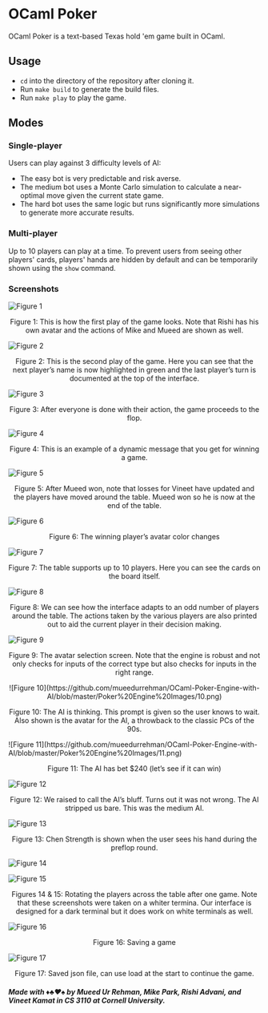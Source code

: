 # OCaml Poker

OCaml Poker is a text-based Texas hold 'em game built in OCaml.

## Usage

* `cd` into the directory of the repository after cloning it.
* Run `make build` to generate the build files.
* Run `make play` to play the game.

## Modes

### Single-player

Users can play against 3 difficulty levels of AI:
* The easy bot is very predictable and risk averse.
* The medium bot uses a Monte Carlo simulation to calculate a near-optimal move given the current state game.
* The hard bot uses the same logic but runs significantly more simulations to generate more accurate results.

### Multi-player

Up to 10 players can play at a time. To prevent users from seeing other players' cards, players' hands are hidden by default and can be temporarily shown using the `show` command.

### Screenshots ###


![Figure 1](https://github.com/mueedurrehman/OCaml-Poker-Engine-with-AI/blob/master/Poker%20Engine%20Images/1.png)
<p align="center">Figure 1: This is how the first play of the game looks. Note that Rishi has his own avatar and the actions of Mike and Mueed are shown as well.</p>

![Figure 2](https://github.com/mueedurrehman/OCaml-Poker-Engine-with-AI/blob/master/Poker%20Engine%20Images/2.png)
<p align="center">Figure 2: This is the second play of the game. Here you can see that the next player’s name is now highlighted in green and the last player’s turn is documented at the top of the interface.</p>

![Figure 3](https://github.com/mueedurrehman/OCaml-Poker-Engine-with-AI/blob/master/Poker%20Engine%20Images/3.png)
<p align="center">Figure 3: After everyone is done with their action, the game proceeds to the flop.</p>

![Figure 4](https://github.com/mueedurrehman/OCaml-Poker-Engine-with-AI/blob/master/Poker%20Engine%20Images/4.png)
<p align="center">Figure 4: This is an example of a dynamic message that you get for winning a game.</p>

![Figure 5](https://github.com/mueedurrehman/OCaml-Poker-Engine-with-AI/blob/master/Poker%20Engine%20Images/5.png)
<p align="center">Figure 5: After Mueed won, note that losses for Vineet have updated and the players have moved around the table. Mueed won so he is now at the end of the table.</p>

![Figure 6](https://github.com/mueedurrehman/OCaml-Poker-Engine-with-AI/blob/master/Poker%20Engine%20Images/6.png)
<p align="center">Figure 6: The winning player’s avatar color changes</p>

![Figure 7](https://github.com/mueedurrehman/OCaml-Poker-Engine-with-AI/blob/master/Poker%20Engine%20Images/7.png)
<p align="center">Figure 7: The table supports up to 10 players. Here you can see the cards on the board itself.</p>

![Figure 8](https://github.com/mueedurrehman/OCaml-Poker-Engine-with-AI/blob/master/Poker%20Engine%20Images/8.png)
<p align="center">Figure 8: We can see how the interface adapts to an odd number of players around the table. The actions taken by the various players are also printed out to aid the current player in their decision making.</p>

![Figure 9](https://github.com/mueedurrehman/OCaml-Poker-Engine-with-AI/blob/master/Poker%20Engine%20Images/9.png)
<p align="center">Figure 9: The avatar selection screen. Note that the engine is robust and not only checks for inputs of the correct type but also checks for inputs in the right range.</p>

<div style = "text-align:center">
![Figure 10](https://github.com/mueedurrehman/OCaml-Poker-Engine-with-AI/blob/master/Poker%20Engine%20Images/10.png)
<p align="center">Figure 10: The AI is thinking. This prompt is given so the user knows to wait. Also shown is the avatar for the AI, a throwback to the classic PCs of the 90s.</p>
</div>
![Figure 11](https://github.com/mueedurrehman/OCaml-Poker-Engine-with-AI/blob/master/Poker%20Engine%20Images/11.png)
<p align="center">Figure 11: The AI has bet $240 (let’s see if it can win)</p>

![Figure 12](https://github.com/mueedurrehman/OCaml-Poker-Engine-with-AI/blob/master/Poker%20Engine%20Images/12.png)
<p align="center">Figure 12: We raised to call the AI’s bluff. Turns out it was not wrong. The AI stripped us bare. This was the medium AI.</p>

![Figure 13](https://github.com/mueedurrehman/OCaml-Poker-Engine-with-AI/blob/master/Poker%20Engine%20Images/13.png)
<p align="center">Figure 13: Chen Strength is shown when the user sees his hand during the preflop round.</p>

![Figure 14](https://github.com/mueedurrehman/OCaml-Poker-Engine-with-AI/blob/master/Poker%20Engine%20Images/14.png)

![Figure 15](https://github.com/mueedurrehman/OCaml-Poker-Engine-with-AI/blob/master/Poker%20Engine%20Images/15.png)
<p align="center">Figures 14 & 15: Rotating the players across the table after one game. Note that these screenshots were taken on a whiter termina. Our interface is designed for a dark terminal but it does work on white terminals as well.</p>

![Figure 16](https://github.com/mueedurrehman/OCaml-Poker-Engine-with-AI/blob/master/Poker%20Engine%20Images/16.png)
<p align="center">Figure 16: Saving a game</p>

![Figure 17](https://github.com/mueedurrehman/OCaml-Poker-Engine-with-AI/blob/master/Poker%20Engine%20Images/17.png)
<p align="center">Figure 17: Saved json file, can use load at the start to continue the game.</p>
</div>

##### Made with ♦♣♥♠ by Mueed Ur Rehman, Mike Park, Rishi Advani, and Vineet Kamat in CS 3110 at Cornell University.

